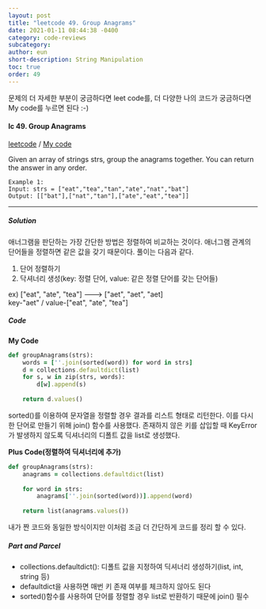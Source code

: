 ```yaml
---
layout: post
title: "leetcode 49. Group Anagrams"
date: 2021-01-11 08:44:38 -0400
category: code-reviews
subcategory: 
author: eun
short-description: String Manipulation
toc: true
order: 49
---
```


문제의 더 자세한 부분이 궁금하다면 leet code를, 더 다양한 나의 코드가 궁금하다면 My code를 누르면 된다 :-)

#### lc 49. Group Anagrams
<a href="https://leetcode.com/problems/group-anagrams//">leetcode</a>  /  <a href="https://github.com/JJungEEun/CodingTest/blob/main/interviews/chap6_%EB%AC%B8%EC%9E%90%EC%97%B4%20%EC%A1%B0%EC%9E%91/chap6_5_%EA%B7%B8%EB%A3%B9%20%EC%95%A0%EB%84%88%EA%B7%B8%EB%9E%A8.ipynb">  My code</a>

Given an array of strings strs, group the anagrams together. You can return the answer in any order.

```
Example 1:
Input: strs = ["eat","tea","tan","ate","nat","bat"]
Output: [["bat"],["nat","tan"],["ate","eat","tea"]]
```
---
##### Solution
애너그램을 판단하는 가장 간단한 방법은 정렬하여 비교하는 것이다. 애너그램 관계의 단어들을 정렬하면 같은 값을 갖기 때문이다. 풀이는 다음과 같다.
1. 단어 정렬하기 
2. 닥셔너리 생성(key: 정렬 단어, value: 같은 정렬 단어를 갖는 단어들)

ex) ["eat", "ate", "tea"] ---> ["aet", "aet", "aet]      
key-"aet" / value-["eat", "ate", "tea"]

##### Code
**My Code**
```ruby
def groupAnagrams(strs):
    words = [''.join(sorted(word)) for word in strs]
    d = collections.defaultdict(list)
    for s, w in zip(strs, words):
        d[w].append(s)
        
    return d.values()
```
sorted()를 이용하여 문자열을 정렬할 경우 결과를 리스트 형태로 리턴한다. 이를 다시 한 단어로 만들기 위해 join() 함수를 사용했다. 존재하지 않은 키를 삽입할 때 KeyError가 발생하지 않도록 딕셔너리의 디폴트 값을 list로 생성했다.

**Plus Code(정렬하여 딕셔너리에 추가)**
```ruby
def groupAnagrams(strs):
    anagrams = collections.defaultdict(list)
    
    for word in strs:
        anagrams[''.join(sorted(word))].append(word)
                
    return list(anagrams.values())
```
내가 짠 코드와 동일한 방식이지만 이처럼 조금 더 간단하게 코드를 정리 할 수 있다.

##### Part and Parcel
+ collections.defaultdict(): 디폴트 값을 지정하여 딕셔너리 생성하기(list, int, string 등)
+ defaultdict을 사용하면 매번 키 존재 여부를 체크하지 않아도 된다
+ sorted()함수를 사용하여 단어를 정렬할 경우 list로 반환하기 때문에 join() 필수
